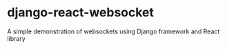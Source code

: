 # django-react-websocket
A simple demonstration of websockets using Django framework and React library
